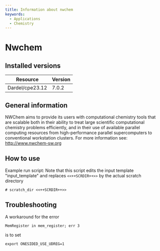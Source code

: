 ```yaml
---
title: Information about nwchem
keywords:
  - Applications
  - Chemistry
---
```

# Nwchem

## Installed versions

| Resource | Version |
|---|---|
| Dardel/cpe23.12 | 7.0.2 |

## General information

NWChem aims to provide its users with computational chemistry tools that are
scalable both in their ability to treat large scientific computational
chemistry problems efficiently, and in their use of available parallel
computing resources from high-performance parallel supercomputers to
conventional workstation clusters.
For more information see: http://www.nwchem-sw.org


## How to use

Example run script:
Note that this script edits the input template "input_template" and replaces
``<<++SCRDIR++>>`` by the actual scratch directory
```
# scratch_dir <<++SCRDIR++>>
```

## Troubleshooting
A workaround for the error
```
MemRegister in mem_register; err 3
```
is to set
```
export ONESIDED_USE_UDREG=1
```


